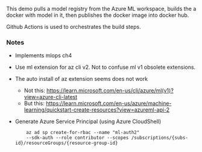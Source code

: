 This demo pulls a model registry from the Azure ML workspace, builds the a docker with model in it, then publishes the docker image into docker hub.

Github Actions is used to orchestrates the build steps.

### Notes
* Implements mlops ch4
* Use ml extension for az cli v2. Not to confuse ml v1 obsolete extensions.

* The auto install of az extension seems does not work
   * Not this: https://learn.microsoft.com/en-us/cli/azure/ml(v1)?view=azure-cli-latest
  * But this: https://learn.microsoft.com/en-us/azure/machine-learning/quickstart-create-resources?view=azureml-api-2

* Generate Azure Service Principal (using Azure CloudShell)
    ``` 
        az ad sp create-for-rbac --name "ml-auth2" 
        --sdk-auth --role contributor --scopes /subscriptions/{subs-id}/resourceGroups/{resource-group-id}
    ```